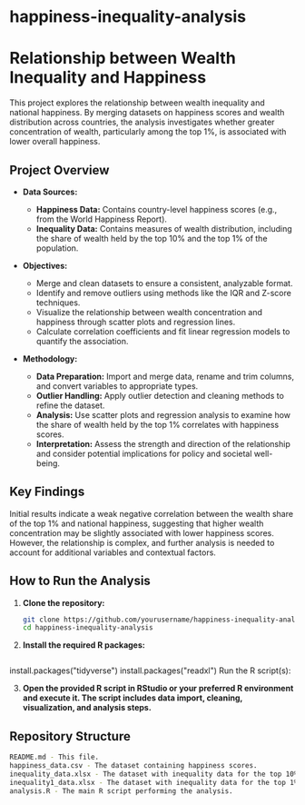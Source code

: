 # happiness-inequality-analysis

# Relationship between Wealth Inequality and Happiness

This project explores the relationship between wealth inequality and national happiness. By merging datasets on happiness scores and wealth distribution across countries, the analysis investigates whether greater concentration of wealth, particularly among the top 1%, is associated with lower overall happiness.

## Project Overview

- **Data Sources:**  
  - **Happiness Data:** Contains country-level happiness scores (e.g., from the World Happiness Report).  
  - **Inequality Data:** Contains measures of wealth distribution, including the share of wealth held by the top 10% and the top 1% of the population.

- **Objectives:**  
  - Merge and clean datasets to ensure a consistent, analyzable format.  
  - Identify and remove outliers using methods like the IQR and Z-score techniques.  
  - Visualize the relationship between wealth concentration and happiness through scatter plots and regression lines.  
  - Calculate correlation coefficients and fit linear regression models to quantify the association.

- **Methodology:**  
  - **Data Preparation:** Import and merge data, rename and trim columns, and convert variables to appropriate types.  
  - **Outlier Handling:** Apply outlier detection and cleaning methods to refine the dataset.  
  - **Analysis:** Use scatter plots and regression analysis to examine how the share of wealth held by the top 1% correlates with happiness scores.  
  - **Interpretation:** Assess the strength and direction of the relationship and consider potential implications for policy and societal well-being.

## Key Findings

Initial results indicate a weak negative correlation between the wealth share of the top 1% and national happiness, suggesting that higher wealth concentration may be slightly associated with lower happiness scores. However, the relationship is complex, and further analysis is needed to account for additional variables and contextual factors.

## How to Run the Analysis

1. **Clone the repository:**

   ```bash
   git clone https://github.com/yourusername/happiness-inequality-analysis.git
   cd happiness-inequality-analysis


2. **Install the required R packages:**

   ```bash
install.packages("tidyverse")
install.packages("readxl")
Run the R script(s):

3. **Open the provided R script in RStudio or your preferred R environment and execute it. The script includes data import, cleaning, visualization, and analysis steps.**


## Repository Structure

   ```bash
README.md - This file.
happiness_data.csv - The dataset containing happiness scores.
inequality_data.xlsx - The dataset with inequality data for the top 10%.
inequality1_data.xlsx - The dataset with inequality data for the top 1%.
analysis.R - The main R script performing the analysis.

